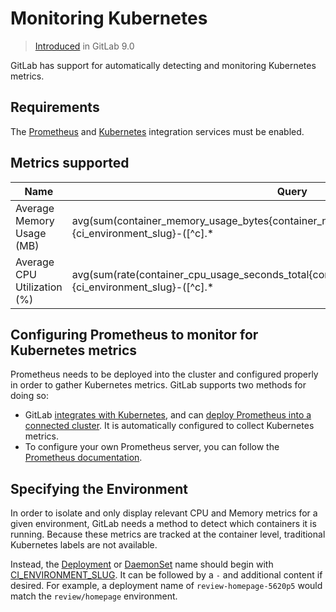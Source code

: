 # Monitoring Kubernetes

> [Introduced](https://gitlab.com/gitlab-org/gitlab-ce/merge_requests/8935) in GitLab 9.0

GitLab has support for automatically detecting and monitoring Kubernetes metrics.

## Requirements

The [Prometheus](../prometheus.md) and [Kubernetes](../kubernetes.md)
integration services must be enabled.

## Metrics supported

| Name | Query |
| ---- | ----- |
| Average Memory Usage (MB) | avg(sum(container_memory_usage_bytes{container_name!="POD",pod_name=~"^%{ci_environment_slug}-([^c].*|c([^a]|a([^n]|n([^a]|a([^r]|r[^y])))).*|)-(.*)",namespace="%{kube_namespace}"}) by (job)) without (job) / count(avg(container_memory_usage_bytes{container_name!="POD",pod_name=~"^%{ci_environment_slug}-([^c].*|c([^a]|a([^n]|n([^a]|a([^r]|r[^y])))).*|)-(.*)",namespace="%{kube_namespace}"}) without (job)) /1024/1024 |
| Average CPU Utilization (%) | avg(sum(rate(container_cpu_usage_seconds_total{container_name!="POD",pod_name=~"^%{ci_environment_slug}-([^c].*|c([^a]|a([^n]|n([^a]|a([^r]|r[^y])))).*|)-(.*)",namespace="%{kube_namespace}"}[15m])) by (job)) without (job) / count(sum(rate(container_cpu_usage_seconds_total{container_name!="POD",pod_name=~"^%{ci_environment_slug}-([^c].*|c([^a]|a([^n]|n([^a]|a([^r]|r[^y])))).*|)-(.*)",namespace="%{kube_namespace}"}[15m])) by (pod_name)) |

## Configuring Prometheus to monitor for Kubernetes metrics

Prometheus needs to be deployed into the cluster and configured properly in order to gather Kubernetes metrics. GitLab supports two methods for doing so:

- GitLab [integrates with Kubernetes](../../clusters/index.md), and can [deploy Prometheus into a connected cluster](../prometheus.html#managed-prometheus-on-kubernetes). It is automatically configured to collect Kubernetes metrics.
- To configure your own Prometheus server, you can follow the [Prometheus documentation](https://prometheus.io/docs/introduction/overview/).

## Specifying the Environment

In order to isolate and only display relevant CPU and Memory metrics for a given environment, GitLab needs a method to detect which containers it is running. Because these metrics are tracked at the container level, traditional Kubernetes labels are not available.

Instead, the [Deployment](https://kubernetes.io/docs/concepts/workloads/controllers/deployment/) or [DaemonSet](https://kubernetes.io/docs/concepts/workloads/controllers/daemonset/) name should begin with [CI_ENVIRONMENT_SLUG](../../../../ci/variables/README.md#predefined-variables-environment-variables). It can be followed by a `-` and additional content if desired. For example, a deployment name of `review-homepage-5620p5` would match the `review/homepage` environment.
